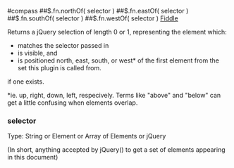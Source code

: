 #compass
##$.fn.northOf( selector )
##$.fn.eastOf( selector )
##$.fn.southOf( selector )
##$.fn.westOf( selector )
[Fiddle](http://jsfiddle.net/PeterChaplin/47js0aog/)

Returns a jQuery selection of length 0 or 1, representing the element which:

- matches the selector passed in
- is visible, and
- is positioned north, east, south, or west* of the first element from the set this plugin is called from.

if one exists.

*ie. up, right, down, left, respecively. Terms like "above" and "below" can get a little confusing when elements overlap.

### selector
Type: String or Element or Array of Elements or jQuery

(In short, anything accepted by jQuery() to get a set of elements appearing in this document)
